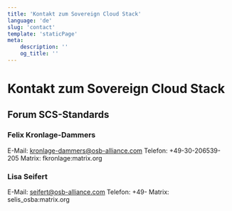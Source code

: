 ```yaml
---
title: 'Kontakt zum Sovereign Cloud Stack'
language: 'de'
slug: 'contact'
template: 'staticPage'
meta:
    description: ''
    og_title: ''
---
```


# Kontakt zum Sovereign Cloud Stack

## Forum SCS-Standards

### Felix Kronlage-Dammers

E-Mail:  kronlage-dammers@osb-alliance.com
Telefon: +49-30-206539-205
Matrix:  fkronlage:matrix.org

### Lisa Seifert

E-Mail:  seifert@osb-alliance.com
Telefon: +49-
Matrix:  selis_osba:matrix.org

